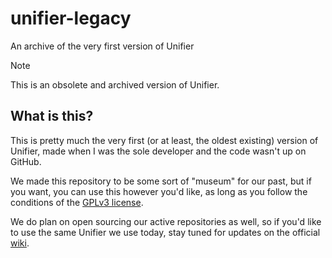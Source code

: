 # unifier-legacy
An archive of the very first version of Unifier

> [!NOTE]
> This is an obsolete and archived version of Unifier.

## What is this?
This is pretty much the very first (or at least, the oldest existing) version of Unifier, made when I was the sole developer and the code wasn't up on GitHub.

We made this repository to be some sort of "museum" for our past, but if you want, you can use this however you'd like, as long as you follow the conditions of the [GPLv3 license](https://github.com/greeeen-dev/unifier-legacy/blob/main/LICENSE).

We do plan on open sourcing our active repositories as well, so if you'd like to use the same Unifier we use today, stay tuned for updates on the official [wiki](https://unichat-wiki.pixels.onl).
